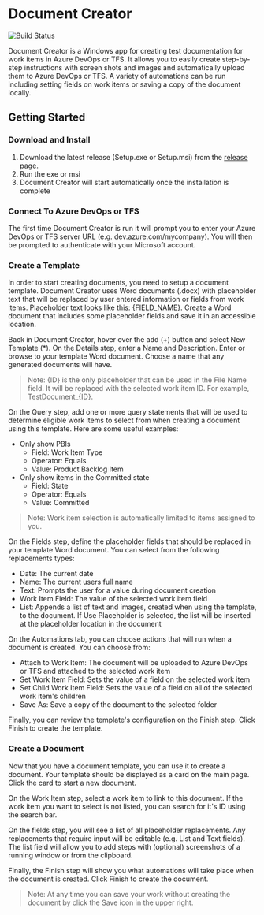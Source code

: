 # Document Creator

[![Build Status](https://sctutton.visualstudio.com/DocumentCreator/_apis/build/status/stutton.DocumentCreator)](https://sctutton.visualstudio.com/DocumentCreator/_build/latest?definitionId=6)

Document Creator is a Windows app for creating test documentation for work items in Azure DevOps or TFS. It allows you to easily create step-by-step instructions with screen shots and images and automatically upload them to Azure DevOps or TFS. A variety of automations can be run including setting fields on work items or saving a copy of the document locally.

## Getting Started

### Download and Install

1. Download the latest release (Setup.exe or Setup.msi) from the [release page](https://github.com/stutton/DocumentCreator/releases/latest).
2. Run the exe or msi
3. Document Creator will start automatically once the installation is complete

### Connect To Azure DevOps or TFS

The first time Document Creator is run it will prompt you to enter your Azure DevOps or TFS server URL (e.g. dev.azure.com/mycompany). You will then be prompted to authenticate with your Microsoft account.

### Create a Template

In order to start creating documents, you need to setup a document template. Document Creator uses Word documents (.docx) with placeholder text that will be replaced by user entered information or fields from work items. Placeholder text looks like this: {FIELD_NAME}. Create a Word document that includes some placeholder fields and save it in an accessible location.

Back in Document Creator, hover over the add (+) button and select New Template (*). On the Details step, enter a Name and Description. Enter or browse to your template Word document. Choose a name that any generated documents will have.

> Note: {ID} is the only placeholder that can be used in the File Name field. It will be replaced with the selected work item ID. For example, TestDocument_{ID}.

On the Query step, add one or more query statements that will be used to determine eligible work items to select from when creating a document using this template. Here are some useful examples:

- Only show PBIs
  - Field: Work Item Type
  - Operator: Equals
  - Value: Product Backlog Item
- Only show items in the Committed state
  - Field: State
  - Operator: Equals
  - Value: Committed

> Note: Work item selection is automatically limited to items assigned to you.

On the Fields step, define the placeholder fields that should be replaced in your template Word document. You can select from the following replacements types:

* Date: The current date
* Name: The current users full name
* Text: Prompts the user for a value during document creation
* Work Item Field: The value of the selected work item field
* List: Appends a list of text and images, created when using the template, to the document. If Use Placeholder is selected, the list will be inserted at the placeholder location in the document

On the Automations tab, you can choose actions that will run when a document is created. You can choose from:

- Attach to Work Item: The document will be uploaded to Azure DevOps or TFS and attached to the selected work item
- Set Work Item Field: Sets the value of a field on the selected work item
- Set Child Work Item Field: Sets the value of a field on all of the selected work item's children
- Save As: Save a copy of the document to the selected folder

Finally, you can review the template's configuration on the Finish step. Click Finish to create the template.

### Create a Document

Now that you have a document template, you can use it to create a document. Your template should be displayed as a card on the main page. Click the card to start a new document.

On the Work Item step, select a work item to link to this document. If the work item you want to select is not listed, you can search for it's ID using the search bar.

On the fields step, you will see a list of all placeholder replacements. Any replacements that require input will be editable (e.g. List and Text fields). The list field will allow you to add steps with (optional) screenshots of a running window or from the clipboard.

Finally, the Finish step will show you what automations will take place when the document is created. Click Finish to create the document.

> Note: At any time you can save your work without creating the document by click the Save icon in the upper right.